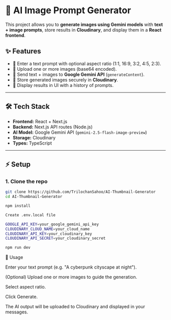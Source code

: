 # 🎨 AI Image Prompt Generator  

This project allows you to **generate images using Gemini models** with **text + image prompts**, store results in **Cloudinary**, and display them in a **React frontend**.  

## ✨ Features
- 🔹 Enter a text prompt with optional aspect ratio (1:1, 16:9, 3:2, 4:5, 2:3).  
- 🔹 Upload one or more images (base64 encoded).  
- 🔹 Send text + images to **Google Gemini API** (`generateContent`).  
- 🔹 Store generated images securely in **Cloudinary**.  
- 🔹 Display results in UI with a history of prompts.  

---

## 🛠️ Tech Stack
- **Frontend:** React + Next.js  
- **Backend:** Next.js API routes (Node.js)  
- **AI Model:** Google Gemini API (`gemini-2.5-flash-image-preview`)  
- **Storage:** Cloudinary  
- **Types:** TypeScript  

---

## ⚡ Setup

### 1. Clone the repo
```bash
git clone https://github.com/TrilochanSahoo/AI-Thumbnail-Generator
cd AI-Thumbnail-Generator

npm install

Create .env.local file

GOOGLE_API_KEY=your_google_gemini_api_key
CLOUDINARY_CLOUD_NAME=your_cloud_name
CLOUDINARY_API_KEY=your_cloudinary_key
CLOUDINARY_API_SECRET=your_cloudinary_secret

npm run dev

```

📖 Usage

Enter your text prompt (e.g. "A cyberpunk cityscape at night").

(Optional) Upload one or more images to guide the generation.

Select aspect ratio.

Click Generate.

The AI output will be uploaded to Cloudinary and displayed in your messages.

